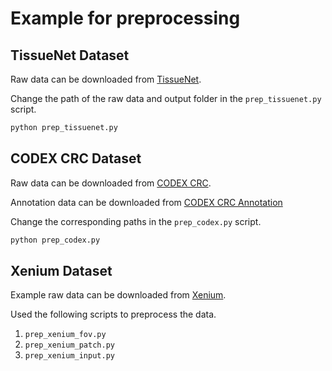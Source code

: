 # Example for preprocessing

## TissueNet Dataset
Raw data can be downloaded from [TissueNet](https://datasets.deepcell.org/). 

Change the path of the raw data and output folder in the `prep_tissuenet.py` script. 

```bash
python prep_tissuenet.py
```

## CODEX CRC Dataset
Raw data can be downloaded from [CODEX CRC](https://wiki.cancerimagingarchive.net/pages/viewpage.action?pageId=70227790).

Annotation data can be downloaded from [CODEX CRC Annotation](https://data.mendeley.com/datasets/mpjzbtfgfr/1)

Change the corresponding paths in the `prep_codex.py` script. 

```bash
python prep_codex.py
```

## Xenium Dataset
Example raw data can be downloaded from [Xenium](https://www.10xgenomics.com/datasets?query=Xenium&page=1&configure%5BhitsPerPage%5D=50&configure%5BmaxValuesPerFacet%5D=1000).

Used the following  scripts to preprocess the data. 

1. `prep_xenium_fov.py`
2. `prep_xenium_patch.py`
3. `prep_xenium_input.py`
